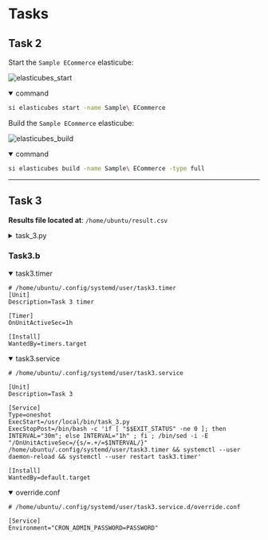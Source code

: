 # Tasks

## Task 2

Start the `Sample ECommerce` elasticube:

![elasticubes_start](https://user-images.githubusercontent.com/50263213/200265052-752c40c7-7b45-42db-af34-4b1186ae6a8d.png)

<details open>
<summary>command</summary>

```bash
si elasticubes start -name Sample\ ECommerce
```

</details>

Build the `Sample ECommerce` elasticube:

![elasticubes_build](https://user-images.githubusercontent.com/50263213/200265165-c8876902-be75-4ba5-90b4-03922ae7b6f5.png)

<details open>
<summary>command</summary>

```bash
si elasticubes build -name Sample\ ECommerce -type full
```

</details>

---

## Task 3

**Results file located at**: `/home/ubuntu/result.csv`

<details>
<summary>task_3.py</summary>

```python
#!/usr/bin/env python3
import csv
import datetime
import os
import re
import shlex
import subprocess

import requests  # Requests already installed on the system's python evironment

NS = "sisense"
KUBECTL = "/usr/local/bin/kubectl"
K = f"{KUBECTL} -n {NS}"

ADMIN_USER = os.getenv("CRON_ADMIN_USER", "44@sisense.com")
SISENSE_HOST = os.getenv("CRON_SISENSE_HOST", "https://shaharsisense.sisense.com")
ADMIN_PASSWORD = os.environ["CRON_ADMIN_PASSWORD"]
OUTFILE = os.getenv("CRON_OUTPUT", "/home/ubuntu/result.csv")

NOW = datetime.datetime.utcnow()


def get_rest_email(host: str, login_username: str, login_password: str) -> str:
    data = {"username": login_username, "password": login_password}
    with requests.Session() as session:
        resp = session.post(f"{host}/api/v1/authentication/login", data=data)
        if resp.status_code not in [200, 201, 204]:
            raise Exception(f"ERROR: {resp.status_code}: {resp.content}") from None

        access_token = resp.json()["access_token"]
        headers = {"authorization": f"Bearer {access_token}"}
        resp = session.get(f"{host}/api/users/", headers=headers)
    users = resp.json()
    for user in users:
        if user.get("email", "") != ADMIN_USER:
            continue
        return user["userName"]


def get_mongo_pod() -> str:
    cmd = f"{K} get pods -l app.kubernetes.io/component=mongodb -ojsonpath='{{.items[0].metadata.name}}'"
    output = subprocess.check_output(shlex.split(cmd))
    return output.decode()


def get_mongo_email(*, pod: str, username: str) -> str:
    query = re.escape(
        "db.getSiblingDB('prismWebDB').users.findOne({'userName': "
        + repr(username)
        + "}, {'email': true, '_id': false})"
    )
    cmd = f'''{K} exec {pod} -c mongodb -- bash -c "echo {query} | mongo --quiet"'''

    output = subprocess.check_output(cmd, shell=True).decode()
    email = re.findall(r"[a-zA-Z0-9_.+-]+@[a-zA-Z0-9-]+\.[a-zA-Z0-9-.]+", output)[0]

    return email


def main() -> None:
    pod = get_mongo_pod()
    mongo_email = get_mongo_email(pod=pod, username=ADMIN_USER)
    rest_email = get_rest_email(
        host=SISENSE_HOST, login_username=ADMIN_USER, login_password=ADMIN_PASSWORD
    )
    status = mongo_email == rest_email
    result = {
        "Time": str(NOW),
        "MongoDB": mongo_email,
        "Rest": rest_email,
        "Status": status,
    }

    with open(OUTFILE, mode="a+", newline="") as csvfile:
        writer = csv.DictWriter(csvfile, fieldnames=result.keys())
        writer.writerow(result)

    exit(not status)


if __name__ == "__main__":
    main()
```

</details>

### Task3.b

<details open>
<summary>task3.timer</summary>

```desktop
# /home/ubuntu/.config/systemd/user/task3.timer
[Unit]
Description=Task 3 timer

[Timer]
OnUnitActiveSec=1h

[Install]
WantedBy=timers.target
```

</details>

<details open>
<summary>task3.service</summary>

```desktop
# /home/ubuntu/.config/systemd/user/task3.service

[Unit]
Description=Task 3

[Service]
Type=oneshot
ExecStart=/usr/local/bin/task_3.py
ExecStopPost=/bin/bash -c 'if [ "$$EXIT_STATUS" -ne 0 ]; then INTERVAL="30m"; else INTERVAL="1h" ; fi ; /bin/sed -i -E "/OnUnitActiveSec=/{s/=.+/=$INTERVAL/}" /home/ubuntu/.config/systemd/user/task3.timer && systemctl --user daemon-reload && systemctl --user restart task3.timer'

[Install]
WantedBy=default.target
```

</details>

<details open>
<summary>override.conf</summary>

```desktop
# /home/ubuntu/.config/systemd/user/task3.service.d/override.conf

[Service]
Environment="CRON_ADMIN_PASSWORD=PASSWORD"
```

</details>
